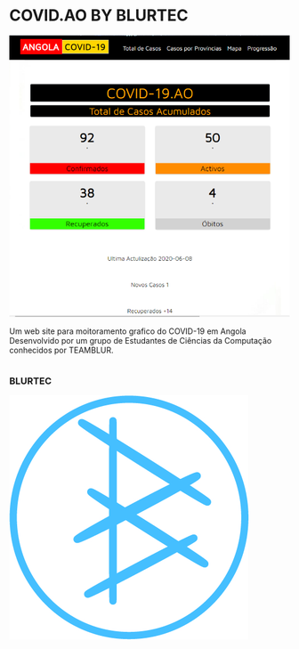 # COVID.AO BY BLURTEC
![COVID](https://github.com/Team-Blurtec/Covid_Ao_1/blob/master/assets/img/c.PNG)


Um web site para moitoramento grafico do COVID-19 em Angola Desenvolvido por um grupo de Estudantes de 
Ciências da Computação conhecidos por TEAMBLUR.







```

```

### BLURTEC
![blurtec](https://github.com/Team-Blurtec/Covid_Ao_1/blob/master/assets/img/BLUR-2.jpg)
